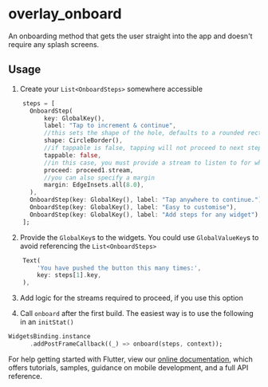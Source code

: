 # overlay_onboard

An onboarding method that gets the user straight into the app and doesn't require any splash screens.

## Usage

1. Create your `List<OnboardSteps>` somewhere accessible

```dart
    steps = [
      OnboardStep(
          key: GlobalKey(),
          label: "Tap to increment & continue",
          //this sets the shape of the hole, defaults to a rounded rectangle
          shape: CircleBorder(),
          //if tappable is false, tapping will not proceed to next step
          tappable: false,
          //in this case, you must provide a stream to listen to for when to proceed
          proceed: proceed1.stream,
          //you can also specify a margin
          margin: EdgeInsets.all(8.0),
      ),
      OnboardStep(key: GlobalKey(), label: "Tap anywhere to continue."),
      OnboardStep(key: GlobalKey(), label: "Easy to customise"),
      OnboardStep(key: GlobalKey(), label: "Add steps for any widget"),
    ];
```

2. Provide the `GlobalKey`s to the widgets. You could use `GlobalValueKey`s to avoid referencing the `List<OnboardSteps>`

```dart
    Text(
        'You have pushed the button this many times:',
        key: steps[1].key,
    ),
```

3. Add logic for the streams required to proceed, if you use this option

4. Call `onboard` after the first build. The easiest way is to use the following in an `initStat()`

```dart
WidgetsBinding.instance
      .addPostFrameCallback((_) => onboard(steps, context));
```

For help getting started with Flutter, view our [online documentation](https://flutter.io/docs), which offers tutorials, samples, guidance on mobile development, and a full API reference.
